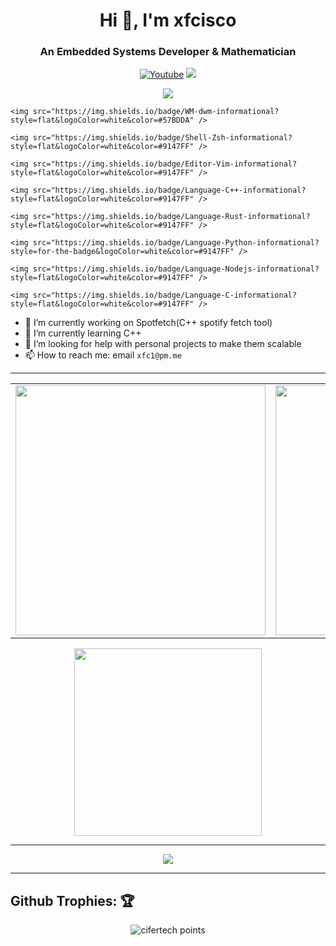 <h1 align="center">Hi 👋, I'm xfcisco</h1>
<h3 align="center">An Embedded Systems Developer & Mathematician</h3>

<p align="center">
    <a href="https://www.youtube.com/channel/UCfhyTQpimu5Bp8Z4Q1rho1A?sub_confirmation=1" alt="Youtube Channel">
        <img alt="Youtube" title="Youtube" src="https://img.shields.io/badge/-Subscribe-red?style=for-the-badge&logo=youtube&logoColor=white" /></a>
    <a href="https://discord.gg/BJtTBNYHpp" alt="Programming and Linux Community">
        <img src="https://img.shields.io/discord/819650821314052106?color=7289DA&labelColor=4a64bd&logo=discord&logoColor=white&style=for-the-badge" /></a>
</p>

<p align="center">
    <img src="https://img.shields.io/badge/OS-Arco-informational?style=flat&logoColor=white&color=#57BDDA" />
    
    <img src="https://img.shields.io/badge/WM-dwm-informational?style=flat&logoColor=white&color=#57BDDA" />
    
    <img src="https://img.shields.io/badge/Shell-Zsh-informational?style=flat&logoColor=white&color=#9147FF" />
    
    <img src="https://img.shields.io/badge/Editor-Vim-informational?style=flat&logoColor=white&color=#9147FF" />
    
    <img src="https://img.shields.io/badge/Language-C++-informational?style=flat&logoColor=white&color=#9147FF" />
    
    <img src="https://img.shields.io/badge/Language-Rust-informational?style=flat&logoColor=white&color=#9147FF" />
    
    <img src="https://img.shields.io/badge/Language-Python-informational?style=for-the-badge&logoColor=white&color=#9147FF" />
    
    <img src="https://img.shields.io/badge/Language-Nodejs-informational?style=flat&logoColor=white&color=#9147FF" />
    
    <img src="https://img.shields.io/badge/Language-C-informational?style=flat&logoColor=white&color=#9147FF" />
</p>

- 🔭 I’m currently working on Spotfetch(C++ spotify fetch tool)
- 🌱 I’m currently learning C++
- 🤔 I’m looking for help with personal projects to make them scalable
- 📫 How to reach me: email `xfc1@pm.me`


---
<center>
    <table>
        <tr>
            <td>
                <img width="400px" align="center" src="https://github-readme-stats.vercel.app/api?username=xfcisco&show_icons=true&theme=react&hide_border=true" />
            </td>
            <td>
                <img width="400px" align="center" src="http://github-readme-streak-stats.herokuapp.com?user=xfcisco&theme=react&hide_border=true" />
            </td>
        </tr>
    </table>
</center>

<center>
    <img width="300px" align="center" src="https://github-readme-stats.vercel.app/api/top-langs/?username=xfcisco&hide_border=true&show_icons=true&no-frame=true&theme=react" />
</center>

---
<p align="center">
     <img src="https://dcbadge.vercel.app/api/shield/466533081327861770" />
</p>

---
## Github Trophies: 🏆️

<p align="center">
    <img src="https://github-profile-trophy.vercel.app/?username=xfcisco&theme=nord&hide_border=true&no-frame=true&row=1&column=7" alt="cifertech points"/>
</p>
